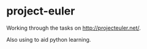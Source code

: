 # project-euler
Working through the tasks on http://projecteuler.net/.

Also using to aid python learning.
